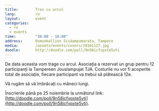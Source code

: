 ```yaml
---
title:        Tras cu arcul
lang:         ro
layout:       event
categories:
  - ro
  - events
time:         "16:00 - 18:00"
address:      Osmonkallion Sisäampumarata, Tampere
media:        /assets/events/covers/20161127.jpg
doodle:       http://doodle.com/poll/9n58icfvpxte5vti
---
```


De data aceasta vom trage cu arcul. Asociația a rezervat un grup pentru 12 participanți la Tampereen Jousiampujat TJA. Costurile nu vor fi acoperite total de asociație, fiecare participant va trebui să plătească 12e.

Vă rugăm să vă îmbrăcați cu mâneci lungi.

Înscrierile până pe 25 noiembrie la următorul link: [http://doodle.com/poll/9n58icfvpxte5vti](http://doodle.com/poll/9n58icfvpxte5vti).